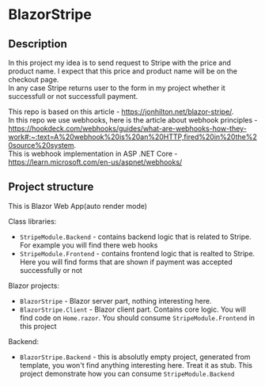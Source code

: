 # BlazorStripe

## Description
In this project my idea is to send request to Stripe with the price and product name. I expect that this price and product name will be on the checkout page.   
In any case Stripe returns user to the form in my project whether it successfull or not successfull payment.

This repo is based on this article - https://jonhilton.net/blazor-stripe/.  
In this repo we use webhooks, here is the article about webhook principles - https://hookdeck.com/webhooks/guides/what-are-webhooks-how-they-work#:~:text=A%20webhook%20is%20an%20HTTP,fired%20in%20the%20source%20system.  
This is webhook implementation in ASP .NET Core - https://learn.microsoft.com/en-us/aspnet/webhooks/

## Project structure

This is Blazor Web App(auto render mode)

Class libraries:
- `StripeModule.Backend` - contains backend logic that is related to Stripe. For example you will find there web hooks
- `StripeModule.Frontend` - contains frontend logic that is realted to Stripe. Here you will find forms that are shown if payment was accepted successfully or not

Blazor projects:
- `BlazorStripe` - Blazor server part, nothing interesting here.
- `BlazorStripe.Client` - Blazor client part. Contains core logic. You will find code on `Home.razor`. You should consume `StripeModule.Frontend` in this project

Backend:
- `BlazorStripe.Backend` - this is absolutly empty project, generated from template, you won't find anything interesting here. Treat it as stub. This project demonstrate how you can consume  `StripeModule.Backend`
